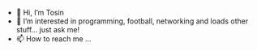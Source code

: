 - 👋 Hi, I’m Tosin
- 👀 I’m interested in programming, football, networking and loads other stuff... just ask me!
- 📫 How to reach me ...

<!---
tosin94/tosin94 is a ✨ special ✨ repository because its `README.md` (this file) appears on your GitHub profile.
You can click the Preview link to take a look at your changes.
--->

